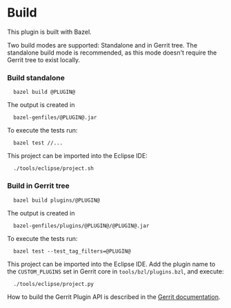 Build
=====

This plugin is built with Bazel.

Two build modes are supported: Standalone and in Gerrit tree.
The standalone build mode is recommended, as this mode doesn't require
the Gerrit tree to exist locally.

### Build standalone

```
  bazel build @PLUGIN@
```

The output is created in

```
  bazel-genfiles/@PLUGIN@.jar
```

To execute the tests run:

```
  bazel test //...
```

This project can be imported into the Eclipse IDE:

```
  ./tools/eclipse/project.sh
```

### Build in Gerrit tree

```
  bazel build plugins/@PLUGIN@
```

The output is created in

```
  bazel-genfiles/plugins/@PLUGIN@/@PLUGIN@.jar
```

To execute the tests run:

```
  bazel test --test_tag_filters=@PLUGIN@
```

This project can be imported into the Eclipse IDE.
Add the plugin name to the `CUSTOM_PLUGINS` set in
Gerrit core in `tools/bzl/plugins.bzl`, and execute:

```
  ./tools/eclipse/project.py
```

How to build the Gerrit Plugin API is described in the [Gerrit
documentation](../../../Documentation/dev-bazel.html#_extension_and_plugin_api_jar_files).
